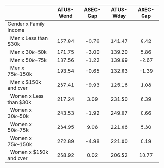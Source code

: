 
|                      |    ATUS-Wend |     ASEC-Gap |    ATUS-Wday |     ASEC-Gap |
| -------------------- | :----------: | :----------: | :----------: | :----------: |
| Gender x Family Income |              |              |              |              |
| &nbsp;&nbsp;Men x Less than $30k |       157.84 |        -0.76 |       141.47 |         8.42 |
| &nbsp;&nbsp;Men x $30k-$50k |       171.75 |        -3.00 |       139.20 |         5.86 |
| &nbsp;&nbsp;Men x $50k-$75k |       187.56 |        -1.22 |       139.69 |        -2.67 |
| &nbsp;&nbsp;Men x $75k-$150k |       193.54 |        -0.65 |       132.63 |        -1.39 |
| &nbsp;&nbsp;Men x $150k and over |       237.41 |        -9.93 |       125.16 |         1.08 |
| &nbsp;&nbsp;Women x Less than $30k |       217.24 |         3.09 |       231.50 |         6.39 |
| &nbsp;&nbsp;Women x $30k-$50k |       243.53 |        -1.92 |       249.07 |         0.66 |
| &nbsp;&nbsp;Women x $50k-$75k |       234.95 |         9.08 |       221.66 |         5.30 |
| &nbsp;&nbsp;Women x $75k-$150k |       272.89 |        -4.98 |       221.00 |         0.19 |
| &nbsp;&nbsp;Women x $150k and over |       268.92 |         0.02 |       206.52 |        10.77 |

